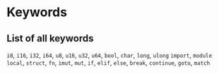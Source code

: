 # Keywords
## List of all keywords
`i8`, `i16`, `i32`, `i64`,
`u8`, `u16`, `u32`, `u64`,
`bool`, `char`, `long`, `ulong`
`import`, `module`
`local`, `struct`, `fn`, `imut`, `mut`,
`if`, `elif`, `else`, `break`, `continue`, `goto`,
`match`
